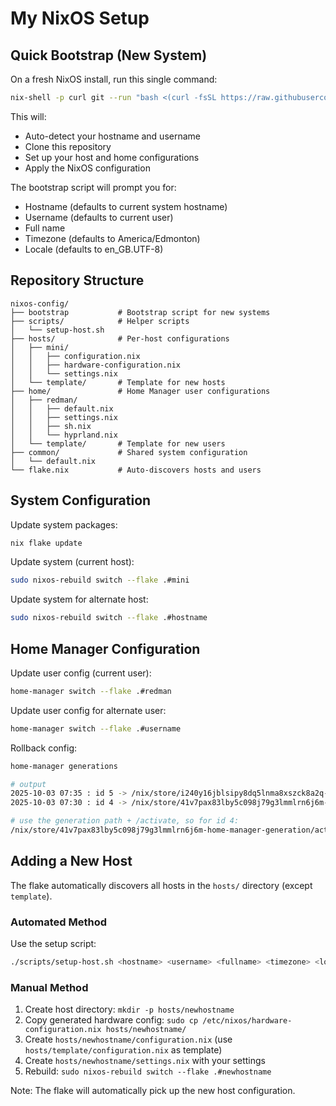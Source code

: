 # My NixOS Setup

## Quick Bootstrap (New System)

On a fresh NixOS install, run this single command:

```bash
nix-shell -p curl git --run "bash <(curl -fsSL https://raw.githubusercontent.com/piredman/nixos-config/master/bootstrap)"
```

This will:

- Auto-detect your hostname and username
- Clone this repository
- Set up your host and home configurations
- Apply the NixOS configuration

The bootstrap script will prompt you for:

- Hostname (defaults to current system hostname)
- Username (defaults to current user)
- Full name
- Timezone (defaults to America/Edmonton)
- Locale (defaults to en_GB.UTF-8)

## Repository Structure

```
nixos-config/
├── bootstrap           # Bootstrap script for new systems
├── scripts/            # Helper scripts
│   └── setup-host.sh
├── hosts/              # Per-host configurations
│   ├── mini/
│   │   ├── configuration.nix
│   │   ├── hardware-configuration.nix
│   │   └── settings.nix
│   └── template/       # Template for new hosts
├── home/               # Home Manager user configurations
│   ├── redman/
│   │   ├── default.nix
│   │   ├── settings.nix
│   │   ├── sh.nix
│   │   └── hyprland.nix
│   └── template/       # Template for new users
├── common/             # Shared system configuration
│   └── default.nix
└── flake.nix           # Auto-discovers hosts and users
```

## System Configuration

Update system packages:

```bash
nix flake update
```

Update system (current host):

```bash
sudo nixos-rebuild switch --flake .#mini
```

Update system for alternate host:

```bash
sudo nixos-rebuild switch --flake .#hostname
```

## Home Manager Configuration

Update user config (current user):

```bash
home-manager switch --flake .#redman
```

Update user config for alternate user:

```bash
home-manager switch --flake .#username
```

Rollback config:

```bash
home-manager generations

# output
2025-10-03 07:35 : id 5 -> /nix/store/i240y16jblsipy8dq5lnma8xszck8a2q-home-manager-generation
2025-10-03 07:30 : id 4 -> /nix/store/41v7pax83lby5c098j79g3lmmlrn6j6m-home-manager-generation

# use the generation path + /activate, so for id 4:
/nix/store/41v7pax83lby5c098j79g3lmmlrn6j6m-home-manager-generation/activate
```

## Adding a New Host

The flake automatically discovers all hosts in the `hosts/` directory (except `template`).

### Automated Method

Use the setup script:

```bash
./scripts/setup-host.sh <hostname> <username> <fullname> <timezone> <locale>
```

### Manual Method

1. Create host directory: `mkdir -p hosts/newhostname`
2. Copy generated hardware config: `sudo cp /etc/nixos/hardware-configuration.nix hosts/newhostname/`
3. Create `hosts/newhostname/configuration.nix` (use `hosts/template/configuration.nix` as template)
4. Create `hosts/newhostname/settings.nix` with your settings
5. Rebuild: `sudo nixos-rebuild switch --flake .#newhostname`

Note: The flake will automatically pick up the new host configuration.
